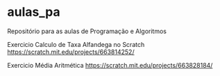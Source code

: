 # aulas_pa
Repositório para as aulas de Programação e Algoritmos

Exercicio Calculo de Taxa Alfandega no Scratch
https://scratch.mit.edu/projects/663814252/

Exercicio Média Aritmética
https://scratch.mit.edu/projects/663828184/
